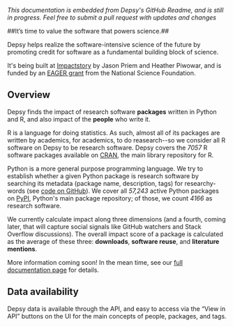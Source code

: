 
*This documentation is embedded from Depsy's GitHub Readme, and is still in progress. Feel free to submit a pull request with updates and changes*








##It’s time to value the software that powers science.##

Depsy helps realize the software-intensive science of the future by promoting credit for software as a fundamental building block of science.

It's being built at [Impactstory](https://impactstory.org/about) by Jason Priem and Heather Piwowar, and is funded by an [EAGER grant](http://blog.impactstory.org/impactstory-awarded-300k-nsf-grant/) from the National Science Foundation.

## Overview

Depsy finds the impact of research software **packages** written in Python and R, and also impact of the **people** who write it.

R is a language for doing statistics.  As such, almost all of its packages are written by academics, for academics, to do reasearch--so we consider all R software on Depsy to be research software. Depsy covers the *7057* R software packages available on [CRAN](https://cran.r-project.org/web/packages/), the main library repository for R.

Python is a more general purpose programming language.  We try to establish whether a given Python package is research software by searching its metadata (package name, description, tags) for researchy-words (see [code on GitHub](https://github.com/Impactstory/depsy/blob/870c85ee4598643f496bca76e5a7dff994e53837/models/academic.py)). We cover all *57,243* active Python packages on [PyPI](http://pypi.python.org), Python's main package repository; of those, we count *4166* as research software.


We currently calculate impact along three dimensions (and a fourth, coming later, that will capture social signals like GitHub watchers and Stack Overflow discussions). The overall impact score of a package is calculated as the average of these three: **downloads**, **software reuse**, and **literature mentions**. 

More information coming soon!  In the mean time, see our [full documentation page](https://github.com/Impactstory/depsy-research/blob/master/introducing_depsy.md) for details.


## Data availability

Depsy data is available through the API, and easy to access via the “View in API” buttons on the UI for the main concepts of people, packages, and tags.  

